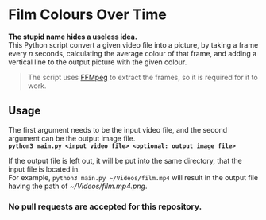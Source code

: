 # Film Colours Over Time

**The stupid name hides a useless idea.**\
This Python script convert a given video file into a picture, by taking a frame every *n* seconds, calculating the average colour of that frame, and adding a vertical line to the output picture with the given colour.
> The script uses [FFMpeg](https://www.ffmpeg.org/) to extract the frames, so it is required for it to work.

## Usage
The first argument needs to be the input video file, and the second argument can be the output image file.\
**`python3 main.py <input video file> <optional: output image file>`**

If the output file is left out, it will be put into the same directory, that the input file is located in.\
For example, `python3 main.py ~/Videos/film.mp4` will result in the output file having the path of *~/Videos/film.mp4.png*.

### No pull requests are accepted for this repository.
